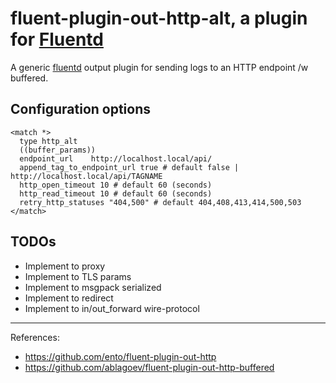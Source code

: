 # fluent-plugin-out-http-alt, a plugin for [Fluentd](http://fluentd.org)

A generic [fluentd][1] output plugin for sending logs to an HTTP endpoint /w buffered.

## Configuration options

    <match *>
      type http_alt
      ((buffer_params))
      endpoint_url    http://localhost.local/api/
      append_tag_to_endpoint_url true # default false | http://localhost.local/api/TAGNAME
      http_open_timeout 10 # default 60 (seconds)
      http_read_timeout 10 # default 60 (seconds)
      retry_http_statuses "404,500" # default 404,408,413,414,500,503
    </match>

## TODOs

* Implement to proxy
* Implement to TLS params
* Implement to msgpack serialized
* Implement to redirect
* Implement to in/out\_forward wire-protocol

----

  [1]: http://fluentd.org/

References:

  * https://github.com/ento/fluent-plugin-out-http
  * https://github.com/ablagoev/fluent-plugin-out-http-buffered


